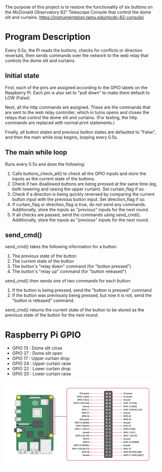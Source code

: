 The purpose of this project is to restore the functionality of six buttons on the McDonald Observatory 82" Telescope Console that control the dome slit and curtains.
https://instrumentation.tamu.edu/mcdo-82-console/

# Program Description
Every 0.5s, the Pi reads the buttons, checks for conflicts or direction reversals, then sends commands over the network to the web relay that controls the dome slit and curtains.

## Initial state
First, each of the pins are assigned according to the GPIO labels on the Raspberry Pi. Each pin is also set to "pull down" to make them default to LOW (False).

Next, all the http commands are assigned. These are the commands that are sent to the web relay controller, which in turns opens and closes the relays that control the dome slit and curtains. (For testing, the http commands are replaced with normal print statements.)

Finally, all button states and previous button states are defaulted to "False", and then the main while loop begins, looping every 0.5s.

## The main while loop
Runs every 0.5s and does the following:
1. Calls buttons_check_all() to check all the GPIO inputs and store the inputs as the current state of the buttons.
2. Check if two disallowed buttons are being pressed at the same time (eg, both lowering and raising the upper curtain). Set curtain_flag if so.
3. Check if a direction is being quickly reversed by comparing the current button input with the previous button input. Set direction_flag if so.
4. If curtain_flag or direction_flag is true, do not send any commands. Additionally, store the inputs as "previous" inputs for the next round.
5. If all checks are passed, send the commands using send_cmd(). Additionally, store the inputs as "previous" inputs for the next round.
 
## send_cmd()
send_cmd() takes the following information for a button:
1. The previous state of the button
2. The current state of the button
3. The button's "relay down" command (for "button pressed")
4. The button's "relay up" command (for "button released")
 
send_cmd() then sends one of two commands for each button:
1. If the button is being pressed, send the "button is pressed" command
2. If the button was previously being pressed, but now it is not, send the "button is released" command.

send_cmd() returns the current state of the button to be stored as the previous state of the button for the next round.

# Raspberry Pi GPIO
* GPIO 13 : Dome slit close
* GPIO 27 : Dome slit open
* GPIO 17 : Upper curtain drop
* GPIO 24 : Upper curtain raise
* GPIO 22 : Lower curtain drop
* GPIO 20 : Lower curtain raise

![pi_GPIO](pi_GPIO.png)
